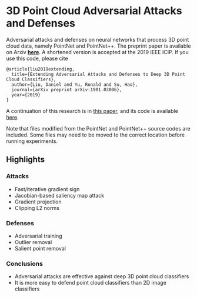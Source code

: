 # 3D Point Cloud Adversarial Attacks and Defenses
Adversarial attacks and defenses on neural networks that process 3D point cloud data, namely PointNet and PointNet++. The preprint paper is available on Arxiv [**here**](https://arxiv.org/abs/1901.03006). A shortened version is accepted at the 2019 IEEE ICIP. If you use this code, please cite

```
@article{liu2019extending,
  title={Extending Adversarial Attacks and Defenses to Deep 3D Point Cloud Classifiers},
  author={Liu, Daniel and Yu, Ronald and Su, Hao},
  journal={arXiv preprint arXiv:1901.03006},
  year={2019}
}
```

A continuation of this research is in [this paper](https://arxiv.org/abs/1908.06062), and its code is available [here](https://github.com/Daniel-Liu-c0deb0t/Adversarial-point-perturbations-on-3D-objects).

Note that files modified from the PointNet and PointNet++ source codes are included. Some files may need to be moved to the correct location before running experiments.

## Highlights
### Attacks
- Fast/iterative gradient sign
- Jacobian-based saliency map attack
- Gradient projection
- Clipping L2 norms
### Defenses
- Adversarial training
- Outlier removal
- Salient point removal
### Conclusions
- Adversarial attacks are effective against deep 3D point cloud classifiers
- It is more easy to defend point cloud classifiers than 2D image classifiers
